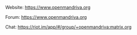 Website: https://www.openmandriva.org

Forum: https://www.openmandriva.org

Chat: https://riot.im/app/#/group/+openmandriva:matrix.org
